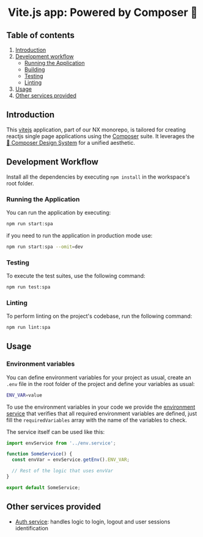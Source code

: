 <h1 align="center">Vite.js app: Powered by Composer 🚀</h1>

## Table of contents

1. [Introduction](#introduction)
2. [Development workflow](#development-workflow)
   - [Running the Application](#running-the-application)
   - [Building](#building)
   - [Testing](#testing)
   - [Linting](#linting)
3. [Usage](#usage)
4. [Other services provided](#other-services-provided)

## Introduction

This [vitejs](https://vitejs.dev) application, part of our NX monorepo, is tailored for creating reactjs single page applications using the [Composer](https://cmpsr.io) suite. It leverages the [🎨 Composer Design System](https://www.figma.com/community/file/1117071742977134044/composer-design-system) for a unified aesthetic.

## Development Workflow

Install all the dependencies by executing `npm install` in the workspace's root folder.

### Running the Application

You can run the application by executing:

```bash
npm run start:spa
```

if you need to run the application in production mode use:

```bash
npm run start:spa --omit=dev
```

### Testing

To execute the test suites, use the following command:

```bash
npm run test:spa
```

### Linting

To perform linting on the project's codebase, run the following command:

```bash
npm run lint:spa
```

## Usage

### Environment variables

You can define environment variables for your project as usual, create an `.env` file in the root folder of the project and define your variables as usual:

```bash
ENV_VAR=value
```

To use the environment variables in your code we provide the [environment service](./src/services/env.service.ts) that verifies that all required environment variables are defined, just fill the `requiredVariables` array with the name of the variables to check.

The service itself can be used like this:

```typescript
import envService from '../env.service';

function SomeService() {
  const envVar = envService.getEnv().ENV_VAR;

  // Rest of the logic that uses envVar
}

export default SomeService;
```

## Other services provided

- [Auth service](./src/services/auth.service.ts): handles logic to login, logout and user sessions identification
